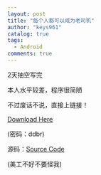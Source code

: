 ```yaml
---
layout: post
title: "每个人都可以成为老司机"
author: "keys961"
catalog: true
tags:
  - Android
comments: true
---
```


2天抽空写完

本人水平较差，程序很简陋

不过废话不说，直接上链接！

<a href="http://pan.baidu.com/s/1o8UK16M">Download Here</a>

(密码：ddbr)

源码：<a href="https://github.com/keys961/AVSearch">Source Code</a>

(美工不好不要怪我)